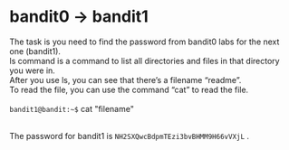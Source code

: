 # bandit0 -> bandit1<br/>
The task is you need to find the password from bandit0 labs for the next one (bandit1).<br/>
ls command is a command to list all directories and files in that directory you were in.<br/>
After you use ls, you can see that there’s a filename “readme”.<br/>
To read the file, you can use the command “cat” to read the file.<br/><br/>
```bandit1@bandit:~$``` cat "filename"<br/><br/>

The password for bandit1 is ```NH2SXQwcBdpmTEzi3bvBHMM9H66vVXjL``` .<br/>
